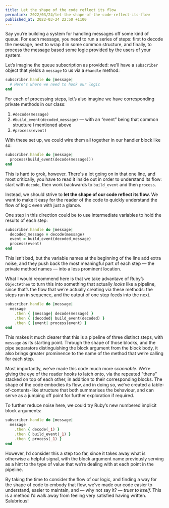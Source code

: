 ```yaml
---
title: Let the shape of the code reflect its flow
permalink: 2022/03/24/let-the-shape-of-the-code-reflect-its-flow
published_at: 2022-03-24 22:50 +1100
---
```


Say you’re building a system for handling messages off some kind of queue. For each message, you need to run a series of steps: first to decode the message, next to wrap it in some common structure, and finally, to process the message based some logic provided by the users of your system.

Let’s imagine the queue subscription as provided: we’ll have a `subscriber` object that yields a `message` to us via a `#handle` method:

```ruby
subscriber.handle do |message|
  # Here's where we need to hook our logic
end
```

For each of processing steps, let’s also imagine we have corresponding private methods in our class:

1. `#decode(message)`
2. `#build_event(decoded_message)` — with an “event” being that common structure I mentioned above
3. `#process(event)`

With these set up, we could wire them all together in our handler block like so:

```ruby
subscriber.handle do |message|
  process(build_event(decode(message)))
end
```

This is hard to grok, however. There's a lot going on in that one line, and most critically, you have to read it inside out in order to understand its flow: start with `decode`, then work backwards to `build_event` and then `process`.

Instead, we should strive to **let the shape of our code reflect its flow.** We want to make it easy for the reader of the code to quickly understand the flow of logic even with just a glance.

One step in this direction could be to use intermediate variables to hold the results of each step:

```ruby
subscriber.handle do |message|
  decoded_message = decode(message)
  event = build_event(decoded_message)
  process(event)
end
```

This isn’t bad, but the variable names at the beginning of the line add extra noise, and they push back the most meaningful part of each step — the private method names — into a less prominent location.

What I would recommend here is that we take advantave of Ruby’s `Object#then` to turn this into something that actually _looks_ like a pipeline, since that’s the flow that we’re actually creating via these methods: the steps run in sequence, and the output of one step feeds into the next.

```ruby
subscriber.handle do |message|
  message
    .then { |message| decode(message) }
    .then { |decoded| build_event(decoded) }
    .then { |event| process(event) }
end
```

This makes it much clearer that this is a pipeline of three distinct steps, with `message` as its starting point. Through the shape of those blocks, and the pipe separators distinguishing the block argument from the block body, it also brings greater prominence to the name of the method that we’re calling for each step.

Most importantly, we’ve made this code much more _scannable_. We’re giving the eye of the reader hooks to latch onto, via the repeated "thens" stacked on top of each other, in addition to their corresponding blocks. The shape of the code embodies its flow, and in doing so, we’ve created a table-of-contents-like structure that both summarises the behaviour, and can serve as a jumping off point for further exploration if required.

To further reduce noise here, we could try Ruby’s new numbered implicit block arguments:

```ruby
subscriber.handle do |message|
  message
    .then { decode(_1) }
    .then { build_event(_1) }
    .then { process(_1) }
end
```

However, I’d consider this a step too far, since it takes away what is otherwise a helpful signal, with the block argument name previously serving as a hint to the type of value that we’re dealing with at each point in the pipeline.

By taking the time to consider the flow of our logic, and finding a way for the shape of code to embody that flow, we’ve made our code easier to understand, easier to maintain, and — why not say it? — _truer to itself._ This is a method I’d walk away from feeling very satisfied having written. Salubrious!
